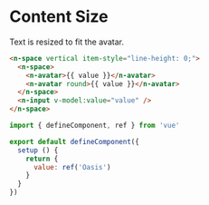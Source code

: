 # Content Size

Text is resized to fit the avatar.

```html
<n-space vertical item-style="line-height: 0;">
  <n-space>
    <n-avatar>{{ value }}</n-avatar>
    <n-avatar round>{{ value }}</n-avatar>
  </n-space>
  <n-input v-model:value="value" />
</n-space>
```

```js
import { defineComponent, ref } from 'vue'

export default defineComponent({
  setup () {
    return {
      value: ref('Oasis')
    }
  }
})
```
